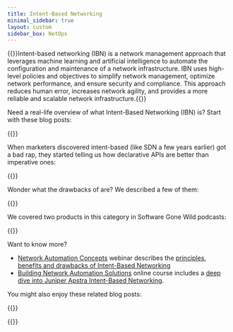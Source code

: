 ```yaml
---
title: Intent-Based Networking
minimal_sidebar: true
layout: custom
sidebar_box: NetOps
---
```

{{<quote source="Generated by ChatGPT in February 2023 (proving GIGO principle)">}}Intent-based networking (IBN) is a network management approach that leverages machine learning and artificial intelligence to automate the configuration and maintenance of a network infrastructure. IBN uses high-level policies and objectives to simplify network management, optimize network performance, and ensure security and compliance. This approach reduces human error, increases network agility, and provides a more reliable and scalable network infrastructure.{{</quote>}}

Need a real-life overview of what Intent-Based Networking (IBN) is? Start with these blog posts:

{{<series-listing tag="overview">}}

When marketers discovered intent-based (like SDN a few years earlier) got a bad rap, they started telling us how declarative APIs are better than imperative ones:

{{<series-listing tag="declarative" weight="1">}}

Wonder what the drawbacks of are? We described a few of them:

{{<series-listing tag="drawback" weight="1">}}

We covered two products in this category in Software Gone Wild podcasts:

{{<series-listing tag="podcast">}}

Want to know more?

- [Network Automation Concepts](https://www.ipspace.net/Network_Automation_Concepts) webinar describes the [principles, benefits and drawbacks of Intent-Based Networking](https://my.ipspace.net/bin/list?id=AutConcepts#INTENT)
- [Building Network Automation Solutions](https://www.ipspace.net/Building_Network_Automation_Solutions) online course includes a [deep dive into Juniper Apstra Intent-Based Networking](https://my.ipspace.net/bin/list?id=NetAutSol&module=9#APSTRA).

You might also enjoy these related blog posts:

{{<series-listing tag="related">}}

{{<series-listing title="Blog Posts I Forgot to Categorize" notag="yes">}}

